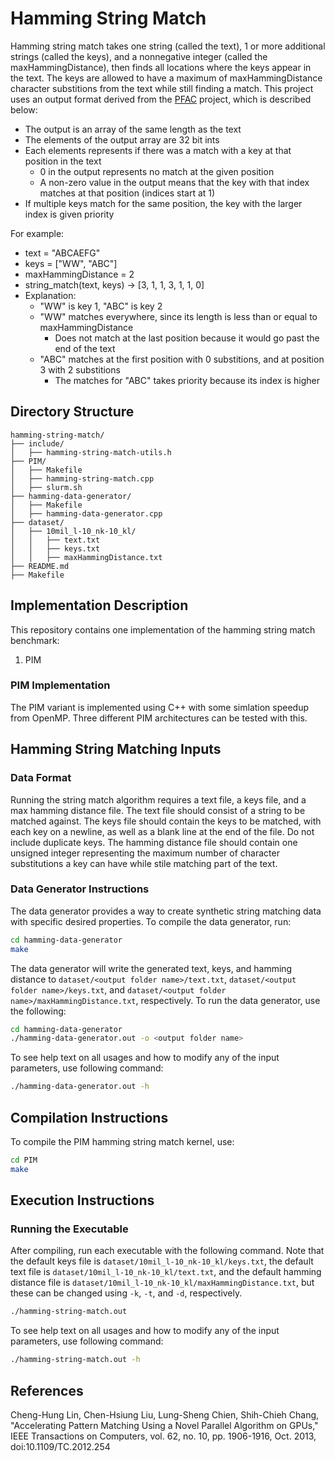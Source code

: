 # Hamming String Match

Hamming string match takes one string (called the text), 1 or more additional strings (called the keys), and a nonnegative integer (called the maxHammingDistance), then finds all locations where the keys appear in the text. The keys are allowed to have a maximum of maxHammingDistance character substitions from the text while still finding a match. This project uses an output format derived from the [PFAC](https://github.com/pfac-lib/PFAC/) project, which is described below:
- The output is an array of the same length as the text
- The elements of the output array are 32 bit ints
- Each elements represents if there was a match with a key at that position in the text
    - 0 in the output represents no match at the given position
    - A non-zero value in the output means that the key with that index matches at that position (indices start at 1)
- If multiple keys match for the same position, the key with the larger index is given priority

For example:
- text = "ABCAEFG"
- keys = ["WW", "ABC"]
- maxHammingDistance = 2
- string_match(text, keys) -> [3, 1, 1, 3, 1, 1, 0]
- Explanation:
    - "WW" is key 1, "ABC" is key 2
    - "WW" matches everywhere, since its length is less than or equal to maxHammingDistance
        - Does not match at the last position because it would go past the end of the text
    - "ABC" matches at the first position with 0 substitions, and at position 3 with 2 substitions
        - The matches for "ABC" takes priority because its index is higher

## Directory Structure

```
hamming-string-match/
├── include/
│   ├── hamming-string-match-utils.h
├── PIM/
│   ├── Makefile
│   ├── hamming-string-match.cpp
│   ├── slurm.sh
├── hamming-data-generator/
│   ├── Makefile
│   ├── hamming-data-generator.cpp
├── dataset/
│   ├── 10mil_l-10_nk-10_kl/
│   │   ├── text.txt
│   │   ├── keys.txt
│   │   ├── maxHammingDistance.txt
├── README.md
├── Makefile
```

## Implementation Description

This repository contains one implementation of the hamming string match benchmark:

1. PIM

### PIM Implementation

The PIM variant is implemented using C++ with some simlation speedup from OpenMP. Three different PIM architectures can be tested with this.

## Hamming String Matching Inputs

### Data Format

Running the string match algorithm requires a text file, a keys file, and a max hamming distance file. The text file should consist of a string to be matched against. The keys file should contain the keys to be matched, with each key on a newline, as well as a blank line at the end of the file. Do not include duplicate keys. The hamming distance file should contain one unsigned integer representing the maximum number of character substitutions a key can have while stile matching part of the text.

### Data Generator Instructions

The data generator provides a way to create synthetic string matching data with specific desired properties. To compile the data generator, run:

```bash
cd hamming-data-generator
make
```

The data generator will write the generated text, keys, and hamming distance to `dataset/<output folder name>/text.txt`, `dataset/<output folder name>/keys.txt`, and `dataset/<output folder name>/maxHammingDistance.txt`, respectively. To run the data generator, use the following:

```bash
cd hamming-data-generator
./hamming-data-generator.out -o <output folder name>
```

To see help text on all usages and how to modify any of the input parameters, use following command:

```bash
./hamming-data-generator.out -h
```

## Compilation Instructions

To compile the PIM hamming string match kernel, use:

```bash
cd PIM
make
```

## Execution Instructions

### Running the Executable

After compiling, run each executable with the following command. Note that the default keys file is `dataset/10mil_l-10_nk-10_kl/keys.txt`, the default text file is `dataset/10mil_l-10_nk-10_kl/text.txt`, and the default hamming distance file is `dataset/10mil_l-10_nk-10_kl/maxHammingDistance.txt`, but these can be changed using `-k`, `-t`, and `-d`, respectively.

```bash
./hamming-string-match.out
```

To see help text on all usages and how to modify any of the input parameters, use following command:

```bash
./hamming-string-match.out -h
```

## References
Cheng-Hung Lin, Chen-Hsiung Liu, Lung-Sheng Chien, Shih-Chieh Chang, "Accelerating Pattern Matching Using a Novel Parallel Algorithm on GPUs," IEEE Transactions on Computers, vol. 62, no. 10, pp. 1906-1916, Oct. 2013, doi:10.1109/TC.2012.254